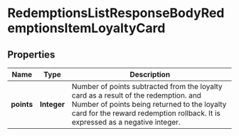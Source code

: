 

# RedemptionsListResponseBodyRedemptionsItemLoyaltyCard


## Properties

| Name | Type | Description |
|------------ | ------------- | ------------- |
|**points** | **Integer** | Number of points subtracted from the loyalty card as a result of the redemption. and Number of points being returned to the loyalty card for the reward redemption rollback. It is expressed as a negative integer. |



